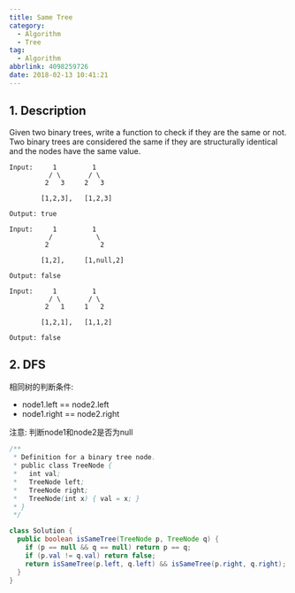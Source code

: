 ```yaml
---
title: Same Tree
category:
  - Algorithm
  - Tree
tag:
  - Algorithm
abbrlink: 4098259726
date: 2018-02-13 10:41:21
---
```


## 1. Description
Given two binary trees, write a function to check if they are the same or not.
Two binary trees are considered the same if they are structurally identical and the nodes have the same value.
```text
Input:     1         1
          / \       / \
         2   3     2   3

        [1,2,3],   [1,2,3]

Output: true
```
 
```text
Input:     1         1
          /           \
         2             2

        [1,2],     [1,null,2]

Output: false
```
 
```text
Input:     1         1
          / \       / \
         2   1     1   2

        [1,2,1],   [1,1,2]

Output: false
```

## 2. DFS
相同树的判断条件:
* node1.left == node2.left
* node1.right == node2.right

注意: 判断node1和node2是否为null
```java
/**
 * Definition for a binary tree node.
 * public class TreeNode {
 *   int val;
 *   TreeNode left;
 *   TreeNode right;
 *   TreeNode(int x) { val = x; }
 * }
 */

class Solution {
  public boolean isSameTree(TreeNode p, TreeNode q) {
    if (p == null && q == null) return p == q;
    if (p.val != q.val) return false;
    return isSameTree(p.left, q.left) && isSameTree(p.right, q.right);
  }
}
```
